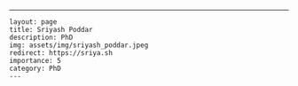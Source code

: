 ---
    layout: page
    title: Sriyash Poddar
    description: PhD
    img: assets/img/sriyash_poddar.jpeg
    redirect: https://sriya.sh
    importance: 5
    category: PhD
    ---
    